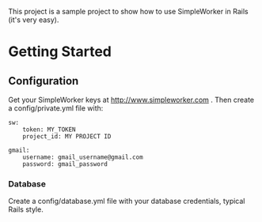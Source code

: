 This project is a sample project to show how to use SimpleWorker in Rails (it's very easy).

# Getting Started

## Configuration

Get your SimpleWorker keys at http://www.simpleworker.com . Then create a config/private.yml file with:

```
sw:
    token: MY_TOKEN
    project_id: MY PROJECT ID

gmail:
    username: gmail_username@gmail.com
    password: gmail_password
```

### Database

Create a config/database.yml file with your database credentials, typical Rails style.

